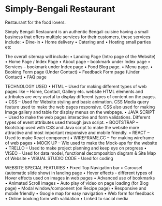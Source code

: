 # Simply-Bengali Restaurant
Restaurant for the food lovers.

Simply Bengali Restaurant is an authentic Bengali cuisine having a small business that offers multiple services for their customers, these services include:
•	Dine-in
•	Home delivery
•	Catering and 
•	Hosting small parties etc

The overall sitemap will include:
•	Landing  Page (Intro page of the Website)
•	Home Page / Index Page
•	About page – bookmark under Index page
•	Services – bookmark under Index page
•	Food Blog page.
•	Menu page.
•	Booking Form page (Under Contact)
•	Feedback Form  page (Under Contact)
•	FAQ page

TECHNOLOGY USED
•	HTML – Used for making different types of web pages like – Home, Contact, Gallery etc. website HTML elements and attributes are very useful to display different types of content on the pages.
•	CSS – Used for Website styling and basic animation. CSS Media query feature used to make the web pages responsive. CSS also used for making Image gallery and table for display menus on the webpage.
•	JAVA SCRIPT – Used to make the web pages interactive and form validations. Different types of event attributes used through java script. 
•	BOOTSTRAP –Bootstrap used with CSS and Java script to make the website more attractive and most important responsive and mobile friendly.
•	REACT – Used to make React component
•	WIREFRAME.CC – For making wireframe of web pages
•	MOCK UP – Wix used to make the Mock-ups for the  website
•	TRELLO – Used to make project planning and keep eye on progress
•	VISEO – Used for data model, functional decomposition diagram & Site Map of Website
•	VISUAL STUDIO CODE -  Used for coding


WEBSITE SPECIAL FEATURES
•	Fixed Top Navigation bar 
•	Carousel (automatic slide show) in landing page
•	Hover effects  - different types of Hover effects used on images in web pages
•	Advanced use of  bookmarks
•	Animated Scroll images
•	Auto play of video on page loading (for Blog page)
•	Modal window/component (on Recipe page)
•	Responsive and mobile friendly
•	Google map for easy navigation
•	Web form for feedback
•	Online booking form with validation
•	Linked to social media
